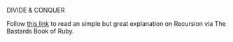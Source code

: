 DIVIDE & CONQUER 

Follow [this link](http://ruby.bastardsbook.com/chapters/recursion/) to read an simple but great explanation on Recursion via The Bastards Book of Ruby.

